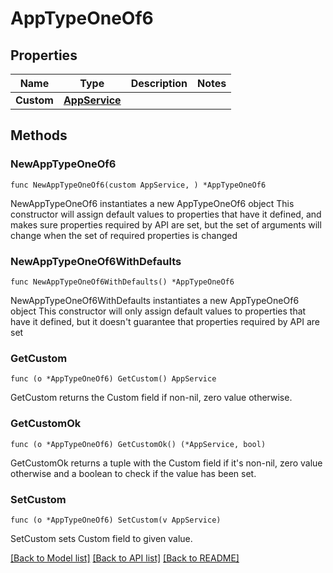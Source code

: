 # AppTypeOneOf6

## Properties

Name | Type | Description | Notes
------------ | ------------- | ------------- | -------------
**Custom** | [**AppService**](AppService.md) |  | 

## Methods

### NewAppTypeOneOf6

`func NewAppTypeOneOf6(custom AppService, ) *AppTypeOneOf6`

NewAppTypeOneOf6 instantiates a new AppTypeOneOf6 object
This constructor will assign default values to properties that have it defined,
and makes sure properties required by API are set, but the set of arguments
will change when the set of required properties is changed

### NewAppTypeOneOf6WithDefaults

`func NewAppTypeOneOf6WithDefaults() *AppTypeOneOf6`

NewAppTypeOneOf6WithDefaults instantiates a new AppTypeOneOf6 object
This constructor will only assign default values to properties that have it defined,
but it doesn't guarantee that properties required by API are set

### GetCustom

`func (o *AppTypeOneOf6) GetCustom() AppService`

GetCustom returns the Custom field if non-nil, zero value otherwise.

### GetCustomOk

`func (o *AppTypeOneOf6) GetCustomOk() (*AppService, bool)`

GetCustomOk returns a tuple with the Custom field if it's non-nil, zero value otherwise
and a boolean to check if the value has been set.

### SetCustom

`func (o *AppTypeOneOf6) SetCustom(v AppService)`

SetCustom sets Custom field to given value.



[[Back to Model list]](../README.md#documentation-for-models) [[Back to API list]](../README.md#documentation-for-api-endpoints) [[Back to README]](../README.md)


